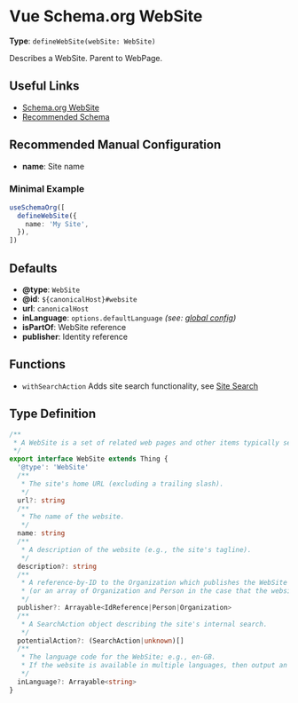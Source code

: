 # Vue Schema.org WebSite

**Type**: `defineWebSite(webSite: WebSite)`

Describes a WebSite. Parent to WebPage.

## Useful Links

- [Schema.org WebSite](https://schema.org/WebSite)
- [Recommended Schema](/guide/how-it-works.html#recommended-schema)

## Recommended Manual Configuration

- **name**: Site name

### Minimal Example
```ts
useSchemaOrg([
  defineWebSite({
    name: 'My Site',
  }),
])
```

## Defaults

- **@type**: `WebSite`
- **@id**: `${canonicalHost}#website`
- **url**: `canonicalHost`
- **inLanguage**: `options.defaultLanguage` _(see: [global config](/guide/how-it-works.html#global-config))_
- **isPartOf**: WebSite reference
- **publisher**: Identity reference

## Functions

- `withSearchAction` Adds site search functionality, see [Site Search](/guide/recipes/site-search.html)  

## Type Definition

```ts
/**
 * A WebSite is a set of related web pages and other items typically served from a single web domain and accessible via URLs.
 */
export interface WebSite extends Thing {
  '@type': 'WebSite'
  /**
   * The site's home URL (excluding a trailing slash).
   */
  url?: string
  /**
   * The name of the website.
   */
  name: string
  /**
   * A description of the website (e.g., the site's tagline).
   */
  description?: string
  /**
   * A reference-by-ID to the Organization which publishes the WebSite
   * (or an array of Organization and Person in the case that the website represents an individual).
   */
  publisher?: Arrayable<IdReference|Person|Organization>
  /**
   * A SearchAction object describing the site's internal search.
   */
  potentialAction?: (SearchAction|unknown)[]
  /**
   * The language code for the WebSite; e.g., en-GB.
   * If the website is available in multiple languages, then output an array of inLanguage values.
   */
  inLanguage?: Arrayable<string>
}
```

